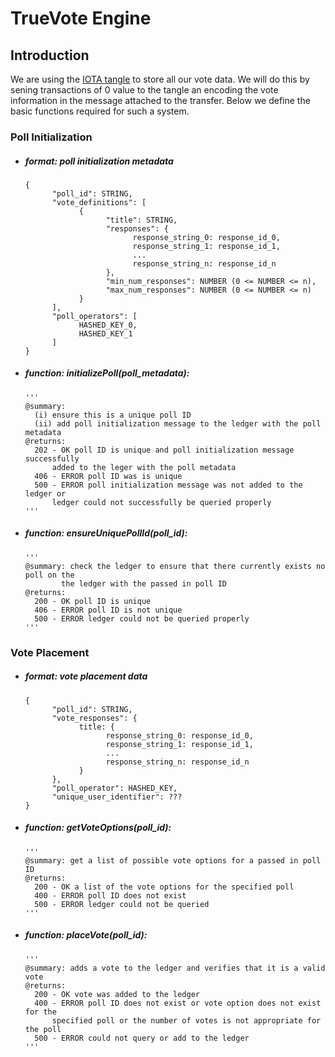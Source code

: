 # TrueVote Engine

## Introduction

We are using the [IOTA tangle](https://iota.org/) to store all our vote data. We will do this by sening transactions of 0 value to the tangle an encoding the vote information in the message attached to the transfer. Below we define the basic functions required for such a system.

### Poll Initialization

* ##### format: poll initialization metadata

      {
            "poll_id": STRING,
            "vote_definitions": [
                  {
                        "title": STRING,
                        "responses": {
                              response_string_0: response_id_0,
                              response_string_1: response_id_1,
                              ...
                              response_string_n: response_id_n
                        },
                        "min_num_responses": NUMBER (0 <= NUMBER <= n),
                        "max_num_responses": NUMBER (0 <= NUMBER <= n)
                  }
            ],
            "poll_operators": [
                  HASHED_KEY_0,
                  HASHED_KEY_1
            ]
      }

* ##### function: initializePoll(poll_metadata):
      '''
      @summary:
        (i) ensure this is a unique poll ID
        (ii) add poll initialization message to the ledger with the poll metadata
      @returns:
        202 - OK poll ID is unique and poll initialization message successfully
            added to the leger with the poll metadata
        406 - ERROR poll ID was is unique
        500 - ERROR poll initialization message was not added to the ledger or
            ledger could not successfully be queried properly
      '''

* ##### function: ensureUniquePollId(poll_id):
      '''
      @summary: check the ledger to ensure that there currently exists no poll on the
              the ledger with the passed in poll ID
      @returns: 
        200 - OK poll ID is unique
        406 - ERROR poll ID is not unique
        500 - ERROR ledger could not be queried properly
      '''

### Vote Placement

* ##### format: vote placement data

      {
            "poll_id": STRING,
            "vote_responses": {
                  title: {
                        response_string_0: response_id_0,
                        response_string_1: response_id_1,
                        ...
                        response_string_n: response_id_n
                  }
            },
            "poll_operator": HASHED_KEY,
            "unique_user_identifier": ???
      }

* ##### function: getVoteOptions(poll_id):
      '''
      @summary: get a list of possible vote options for a passed in poll ID
      @returns:
        200 - OK a list of the vote options for the specified poll
        400 - ERROR poll ID does not exist
        500 - ERROR ledger could not be queried
      '''

* ##### function: placeVote(poll_id):
      '''
      @summary: adds a vote to the ledger and verifies that it is a valid vote
      @returns:
        200 - OK vote was added to the ledger
        400 - ERROR poll ID does not exist or vote option does not exist for the 
            specified poll or the number of votes is not appropriate for the poll
        500 - ERROR could not query or add to the ledger
      '''
     
